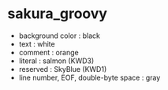 sakura_groovy
=============
* background color : black
* text : white
* comment : orange
* literal : salmon (KWD3)
* reserved : SkyBlue (KWD1)
* line number, EOF, double-byte space : gray
